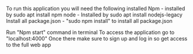 To run this application you will need the following installed
Npm - installed by sudo apt install npm
node - Installed by sudo apt install nodejs-legacy
Install all package.json - "sudo npm install" to install all package.json 

Run "Npm start" command in terminal
To access the application go to "localhost:4000"
Once there make sure to sign up and log in so get access to the full web app